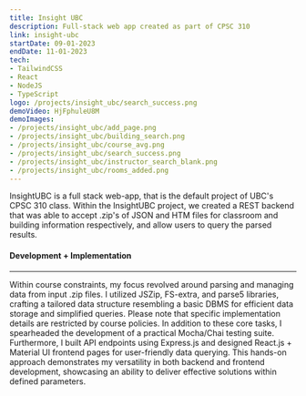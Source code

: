 ```yaml
---
title: Insight UBC
description: Full-stack web app created as part of CPSC 310
link: insight-ubc
startDate: 09-01-2023
endDate: 11-01-2023
tech: 
- TailwindCSS
- React
- NodeJS
- TypeScript
logo: /projects/insight_ubc/search_success.png
demoVideo: HjFphuleU8M
demoImages:
- /projects/insight_ubc/add_page.png
- /projects/insight_ubc/building_search.png
- /projects/insight_ubc/course_avg.png
- /projects/insight_ubc/search_success.png
- /projects/insight_ubc/instructor_search_blank.png
- /projects/insight_ubc/rooms_added.png
---
```


InsightUBC is a full stack web-app, that is the default project of UBC's CPSC 310 class. Within the InsightUBC project, we created a REST backend that was able to accept .zip's of JSON and HTM files for classroom and building information respectively, and allow users to query the parsed results.

#### Development + Implementation

---

Within course constraints, my focus revolved around parsing and managing data from input .zip files. I utilized JSZip, FS-extra, and parse5 libraries, crafting a tailored data structure resembling a basic DBMS for efficient data storage and simplified queries. Please note that specific implementation details are restricted by course policies. In addition to these core tasks, I spearheaded the development of a practical Mocha/Chai testing suite. Furthermore, I built API endpoints using Express.js and designed React.js + Material UI frontend pages for user-friendly data querying. This hands-on approach demonstrates my versatility in both backend and frontend development, showcasing an ability to deliver effective solutions within defined parameters.
